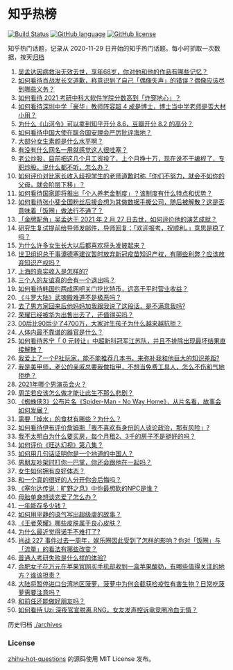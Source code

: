 # 知乎热榜
[![Build Status](https://github.com/ToWeLong/zhihu-hot-questions/workflows/CI/badge.svg)](https://github.com/ToWeLong/zhihu-hot-questions/actions)
[![GitHub language](https://img.shields.io/badge/language-golang-orange.svg)](https://golang.org/)
[![GitHub license](https://img.shields.io/github/license/ToWeLong/zhihu-hot-questions)](https://github.com/ToWeLong/zhihu-hot-questions/blob/main/LICENSE)

知乎热门话题，记录从 2020-11-29 日开始的知乎热门话题。每小时抓取一次数据，按天[归档](./archives)

<!-- BEGIN -->

1. [吴孟达因病救治无效去世，享年68岁，你对他和他的作品有哪些记忆？](https://www.zhihu.com/question/446672229)
1. [如何看待肖战发长文道歉，称意识到了自己「偶像失声」的错误？偶像应该尽到哪些义务？](https://www.zhihu.com/question/446678380)
1. [如何看待 2021 考研中科大软件学院分数高到「炸穿地心」？](https://www.zhihu.com/question/446595679)
1. [如何看待深圳中学「豪华」教师阵容超 4 成是博士，博士当中学老师是否大材小用？](https://www.zhihu.com/question/446302299)
1. [为什么《山河令》可以拿到知乎开分 8.6，豆瓣开分 8.2 的高分？](https://www.zhihu.com/question/446469264)
1. [如何看待中国大使在联合国安理会严厉批评海地？](https://www.zhihu.com/question/446554731)
1. [大部分女生素颜是什么水平啊？](https://www.zhihu.com/question/397929197)
1. [有没有什么网名一用就感觉这人很哇塞？](https://www.zhihu.com/question/446019130)
1. [老公炒股，目前把这几个月工资投了，上个月挣十万，现在说不干编程了，专职炒股，说什么都不听，怎么办？](https://www.zhihu.com/question/419329722)
1. [如何评价对比家长收入歧视学生的老师道歉时称「你们不努力，就会不如你的父母，就会阶层下移」？](https://www.zhihu.com/question/446635730)
1. [如何看待国家即将推出「个人养老金制度」？该制度有什么特点和优势？](https://www.zhihu.com/question/446531212)
1. [如何看待张小斐全国粉丝后援会想为其做数据手撕公司，随后被解散？这是否意味着「饭圈」做法行不通了？](https://www.zhihu.com/question/446326595)
1. [「金牌配角」吴孟达于 2021 年 2 月 27 日去世，如何评价他的演艺成就？](https://www.zhihu.com/question/446674590)
1. [研究生复试提前给导师发邮件，导师回复：「欢迎报考，祝顺利。」意思是稳了吗？](https://www.zhihu.com/question/389701976)
1. [为什么许多女生长大以后都喜欢将头发披起来？](https://www.zhihu.com/question/408289066)
1. [世卫组织总干事谭德塞建议暂时放弃新冠疫苗知识产权，有哪些利弊？应该放弃知识产权吗？](https://www.zhihu.com/question/446629145)
1. [上海的真实收入是怎样的?](https://www.zhihu.com/question/35101882)
1. [三个人的友谊真的会有一个退出吗？](https://www.zhihu.com/question/343367497)
1. [如何看待韩国约两成网吧关门挖比特币，远高于平时营业收益？](https://www.zhihu.com/question/446292809)
1. [《斗罗大陆》武魂殿难道不是极恶吗？](https://www.zhihu.com/question/434900268)
1. [去了男方家回来后他妈妈加我跟我说了这段话，是不满意我吗?](https://www.zhihu.com/question/446098776)
1. [荣耀已经被华为出售出去了，还值得买吗？](https://www.zhihu.com/question/432650577)
1. [00后比90后少了4700万，大家对生孩子为什么越来越抗拒？](https://www.zhihu.com/question/405043851)
1. [人体内最不靠谱的器官是什么？](https://www.zhihu.com/question/444561263)
1. [如何看待苏宁「 0 元转让」中超新科冠军江苏队，并且不排除出现最坏结果直接解散？](https://www.zhihu.com/question/446003322)
1. [我爱上了一个P社玩家，能不能推荐几本书，来弥补我和他巨大的知识差距?](https://www.zhihu.com/question/444891908)
1. [我是美甲师，老公的亲戚总要我做指甲，不想当免费工具人，怎么不伤和气地拒绝？](https://www.zhihu.com/question/443463948)
1. [2021年哪个男演员会火？](https://www.zhihu.com/question/430869182)
1. [周芷若应该怎么做才能让此生不那么悲剧？](https://www.zhihu.com/question/440579318)
1. [《蜘蛛侠3》公布片名《Spider-Man - No Way Home》，从片名看，故事会如何发展？](https://www.zhihu.com/question/446253556)
1. [需要「焯水」的食材有哪些？为什么？](https://www.zhihu.com/question/444952773)
1. [如何看待伊布评价詹姆斯「我不喜欢有身份的人谈论政治，那有风险」?](https://www.zhihu.com/question/446466536)
1. [我不太明白为什么要买房，每个月租2、3千的房子不是挺好的吗？](https://www.zhihu.com/question/437461534)
1. [如何评价《旺达幻视》第八集？](https://www.zhihu.com/question/446565714)
1. [如何用几句话证明你是一个地道的中国人？](https://www.zhihu.com/question/403427782)
1. [男朋友吵架时打你一巴掌，你还会跟他在一起吗？](https://www.zhihu.com/question/445672038)
1. [女生如何拥有良好体态？](https://www.zhihu.com/question/48423595)
1. [和一个真的很好的人分开你会后悔吗？](https://www.zhihu.com/question/436779007)
1. [《塞尔达传说：旷野之息》中你最想砍的NPC是谁？](https://www.zhihu.com/question/378732341)
1. [母胎单身想谈恋爱了怎么办？](https://www.zhihu.com/question/373853072)
1. [一年能存多少钱？](https://www.zhihu.com/question/437079465)
1. [如何用平静的语气写出超级虐的故事？](https://www.zhihu.com/question/441470456)
1. [《王者荣耀》哪些皮肤属于良心皮肤？](https://www.zhihu.com/question/287094159)
1. [为什么最近觉得诺手不难打了?](https://www.zhihu.com/question/446156871)
1. [肖战 227 事件过去一周年，娱乐圈因此受到了怎样的影响？你对「饭圈」与「流量」的看法有哪些改变？](https://www.zhihu.com/question/446119703)
1. [普通人考研失败是什么样的体验?](https://www.zhihu.com/question/446425502)
1. [合肥女子花万元在苹果官网买手机却收到一盒苹果酸奶，有哪些值得关注的地方？谁该担责？](https://www.zhihu.com/question/446439952)
1. [大陆将暂停进口台湾地区菠萝，菠萝中为何会截获检疫性有害生物？日常吃菠萝需要注意吗？](https://www.zhihu.com/question/446510247)
1. [和前任还能做好朋友吗？](https://www.zhihu.com/question/440176072)
1. [如何看待 Uzi 深夜官宣脱离 RNG，女友发声控诉电竞圈冷血无情？](https://www.zhihu.com/question/445889617)

<!-- END -->

历史归档 [./archives](./archives)


### License
[zhihu-hot-questions](https://github.com/towelong/zhihu-hot-questions) 的源码使用 MIT License 发布。